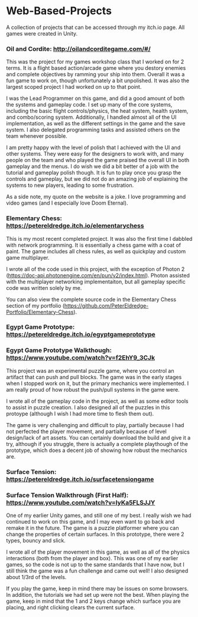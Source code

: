 # Web-Based-Projects
A collection of projects that can be accessed through my itch.io page. All games were created in Unity.

### Oil and Cordite: http://oilandcorditegame.com/#/

This was the project for my games workshop class that I worked on for 2 terms. It is a flight based action/arcade game where
you destory enemies and complete objectives by ramming your ship into them. Overall it was a fun game to work on, though unfortunately
a bit unpolished. It was also the largest scoped project I had worked on up to that point.

I was the Lead Programmer on this game, and did a good amount of both the systems and gameplay code. I set up many of the core systems,
including the basic flight controls/physics, the heat system, health system, and combo/scoring system. Additionally, I handled almost all 
of the UI implementation, as well as the different settings in the game and the save system. I also delegated programming tasks and 
assisted others on the team whenever possible.

I am pretty happy with the level of polish that I achieved with the UI and other systems. They were easy for the designers to work with,
and many people on the team and who played the game praised the overall UI in both gameplay and the menus. I do wish we did a bit better
of a job with the tutorial and gameplay polish though. It is fun to play once you grasp the controls and gameplay, but we did not do an
amazing job of explaining the systems to new players, leading to some frustration.

As a side note, my quote on the website is a joke. I love programming and video games (and I especially love Doom Eternal). 

### Elementary Chess: https://petereldredge.itch.io/elementarychess

This is my most recent completed project. It was also the first time I dabbled with network programming. It is essentially
a chess game with a coat of paint. The game includes all chess rules, as well as quickplay and custom game multiplayer.

I wrote all of the code used in this project, with the exception of Photon 2 (https://doc-api.photonengine.com/en/pun/v2/index.html).
Photon assisted with the multiplayer networking implementaiton, but all gameplay specific code was written solely by me.

You can also view the complete source code in the Elementary Chess section of my portfolio (https://github.com/PeterEldredge-Portfolio/Elementary-Chess).

### Egypt Game Prototype: https://petereldredge.itch.io/egyptgameprototype

### Egypt Game Prototype Walkthough: https://www.youtube.com/watch?v=f2EhY9_3CJk

This project was an experimental puzzle game, where you control an artifact that can push and pull blocks. The game was in the
early stages when I stopped work on it, but the primary mechanics were implemented. I am really proud of how robust the push/pull 
systems in the game were.

I wrote all of the gameplay code in the project, as well as some editor tools to assist in puzzle creation. I also designed all of the
puzzles in this protoype (although I wish I had more time to flesh them out).

The game is very challenging and difficult to play, partially because I had not perfected the player movement, and partially because of
level design/lack of art assets. You can certainly download the build and give it a try, although if you struggle, there is actually a
complete playthough of the prototype, which does a decent job of showing how robust the mechanics are.

### Surface Tension: https://petereldredge.itch.io/surfacetensiongame

### Surface Tension Walkthrough (First Half): https://www.youtube.com/watch?v=lyKa5FLSJJY

One of my earlier Unity games, and still one of my best. I really wish we had continued to work on this game, and I may even want to go
back and remake it in the future. The game is a puzzle platformer where you can change the properties of certain surfaces. In this
prototype, there were 2 types, bouncy and slick.

I wrote all of the player movement in this game, as well as all of the physics interactions (both from the player and box). This was one of
my earlier games, so the code is not up to the same standards that I have now, but I still think the game was a fun challenge and came out
well! I also designed about 1/3rd of the levels.

If you play the game, keep in mind there may be issues on some browsers. In addition, the tutorials we had set up were not the best. When
playing the game, keep in mind that the 1 and 2 keys change which surface you are placing, and right clicking clears the current surface.
